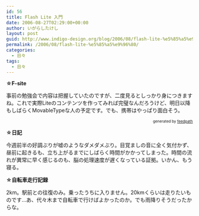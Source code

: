 ```yaml
---
id: 56
title: Flash Lite 入門
date: 2006-08-27T02:29:00+00:00
author: いがらしたけし
layout: post
guid: http://www.indigo-design.org/blog/2006/08/flash-lite-%e5%85%a5%e9%96%80/
permalink: /2006/08/flash-lite-%e5%85%a5%e9%96%80/
categories:
  - 日々
tags:
  - 日々
---
```

<span style="font-weight: bold">☆F-site</span>

事前の勉強会で内容は把握していたのですが、二度見るとしっかり身につきますね。これで実際Liteのコンテンツを作ってみれば完璧なんだろうけど、明日以降もしばらくMovableTypeな人の予定です。でも、携帯はやっぱり面白そう。

<div style="text-align: right;font-size: 10px">
  &nbsp;&nbsp;<span>generated by <a href="http://feedpath.jp">feedpath</a></span>
</div>

<!--more-->


  
<span style="font-weight: bold">☆日記</span>

今週前半の好調ぶりが嘘のようなダメダメぶり。目覚ましの音に全く気付かず、昼前に起きるも、立ち上がるまでにしばらく時間がかかってしまった。時間の流れが異常に早く感じるのも、脳の処理速度が遅くなっている証拠。いかん、もう寝る。

<span style="font-weight: bold">☆自転車走行記録</span>

2km。駅前との往復のみ。乗ったうちに入りません。20kmくらいは走りたいものです…あ、代々木まで自転車で行けばよかったのか。でも雨降りそうだったからな。
